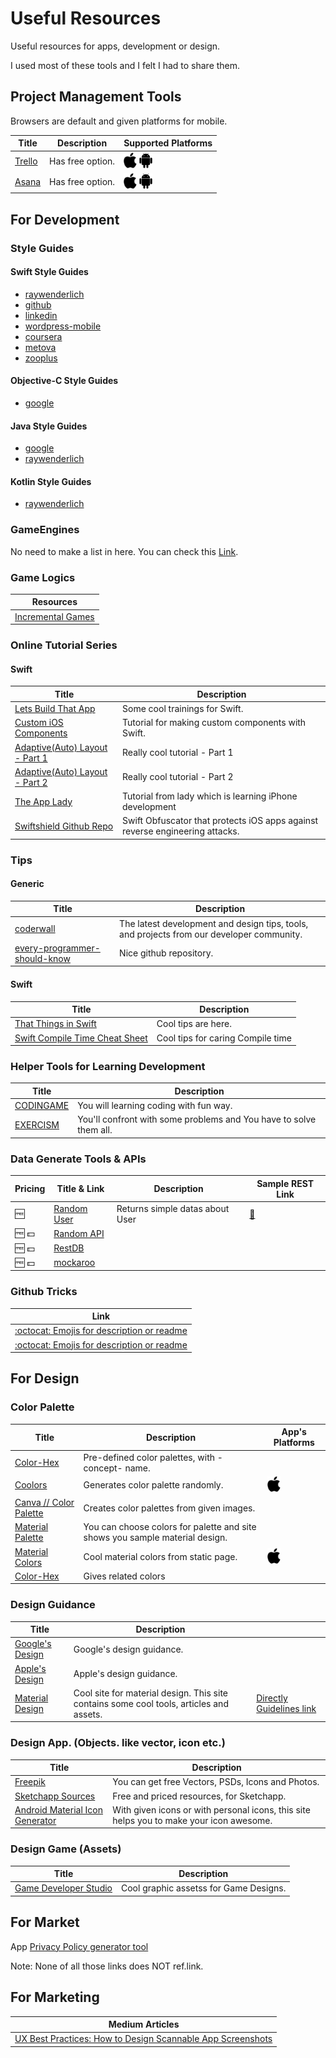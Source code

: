 # Useful Resources
Useful resources for apps, development or design.

I used most of these tools and I felt I had to share them.

## Project Management Tools
Browsers are default and given platforms for mobile.

| Title | Description | Supported Platforms |
|--|--|--|
| [Trello](https://trello.com/) | Has free option. | ![alt text][g_iOS] ![alt text][g_Android] |
| [Asana](https://asana.com/) | Has free option. | ![alt text][g_iOS] ![alt text][g_Android] |

## For Development

### Style Guides

#### Swift Style Guides
* [raywenderlich](https://github.com/raywenderlich/swift-style-guide)
* [github](https://github.com/github/swift-style-guide)
* [linkedin](https://github.com/linkedin/swift-style-guide)
* [wordpress-mobile](https://github.com/wordpress-mobile/swift-style-guide)
* [coursera](https://github.com/coursera/swift-style-guide)
* [metova](https://github.com/metova/swift-style-guide)
* [zooplus](https://github.com/zooplus/SwiftStyleGuide)

#### Objective-C Style Guides
* [google](http://google.github.io/styleguide/objcguide.html)

#### Java Style Guides
* [google](https://google.github.io/styleguide/javaguide.html)
* [raywenderlich](https://github.com/raywenderlich/java-style-guide)

#### Kotlin Style Guides
* [raywenderlich](https://github.com/raywenderlich/kotlin-style-guide)

### GameEngines
No need to make a list in here. You can check this [Link](https://en.wikipedia.org/wiki/List_of_game_engines).

### Game Logics

| Resources |
|--|
| [Incremental Games](https://www.reddit.com/r/incremental_games/wiki/build_a_game) |

### Online Tutorial Series
#### Swift
| Title | Description |
|--|--|
| [Lets Build That App](https://www.letsbuildthatapp.com/) | Some cool trainings for Swift. |
| [Custom iOS Components](https://www.weheartswift.com/make-awesome-ui-components-ios-8-using-swift-xcode-6/) | Tutorial for making custom components with Swift. |
| [Adaptive(Auto) Layout - Part 1](https://www.raywenderlich.com/113768/adaptive-layout-tutorial-in-ios-9-getting-started) | Really cool tutorial - Part 1 |
| [Adaptive(Auto) Layout - Part 2](https://www.raywenderlich.com/115440/auto-layout-tutorial-in-ios-9-part-1-getting-started-2) | Really cool tutorial - Part 2 |
| [The App Lady](http://theapplady.net/category/swift-app-development/) | Tutorial from lady which is learning iPhone development |
| [Swiftshield Github Repo](https://github.com/rockbruno/swiftshield) | Swift Obfuscator that protects iOS apps against reverse engineering attacks. |

### Tips
#### Generic
| Title | Description |
|--|--|
| [coderwall](https://coderwall.com/) | The latest development and design tips, tools, and projects from our developer community. |
| [every-programmer-should-know](https://github.com/mr-mig/every-programmer-should-know) | Nice github repository. |

#### Swift
| Title | Description |
|--|--|
| [That Things in Swift](https://thatthinginswift.com/) | Cool tips are here. |
| [Swift Compile Time Cheat Sheet](http://www.roryba.in/programming/swift/2018/03/21/swift-compile-time-cheat-sheet.html) | Cool tips for caring Compile time |

### Helper Tools for Learning Development
| Title | Description |
|--|--|
| [CODINGAME](https://www.codingame.com/start) | You will learning coding with fun way. |
| [EXERCISM](http://exercism.io/) | You'll confront with some problems and You have to solve them all. |

### Data Generate Tools & APIs
| Pricing | Title & Link | Description | Sample REST Link |
|--|--|--|--|
| :free: | [Random User](https://randomuser.me/)| Returns simple datas about User | [:link:](https://randomuser.me/api) |
| :free: :dollar: | [Random API](https://randomapi.com/) |  |  |
| :free: :dollar: | [RestDB](https://restdb.io/) |  |  |
| :free: :dollar: | [mockaroo](https://www.mockaroo.com/) |  |  |

### Github Tricks
| Link |
|--|
| [:octocat: Emojis for description or readme](https://gist.github.com/AliMD/3344523) |
| [:octocat: Emojis for description or readme](https://gist.github.com/rxaviers/7360908) |

## For Design
### Color Palette
| Title | Description | App's Platforms |
|--|--|--|
| [Color-Hex](http://www.color-hex.com/color-palettes/) | Pre-defined color palettes, with -concept- name. ||
| [Coolors](https://coolors.co) | Generates color palette randomly. | ![alt text][g_iOS] |
| [Canva // Color Palette](https://www.canva.com/color-palette/) | Creates color palettes from given images. ||
| [Material Palette](https://www.materialpalette.com/) | You can choose colors for palette and site shows you sample material design. ||
| [Material Colors](http://www.cosmicmind.com/material/colors) | Cool material colors from static page. | ![alt text][g_iOS] |
| [Color-Hex](https://www.color-hex.com) | Gives related colors ||


### Design Guidance
| Title | Description |  |
|--|--|--|
| [Google's Design](https://developer.android.com/design/index.html) | Google's design guidance. ||
| [Apple's Design](https://developer.apple.com/design/) | Apple's design guidance. ||
| [Material Design](https://material.io/) | Cool site for material design. This site contains some cool tools, articles and assets. |[Directly Guidelines link](https://material.io/guidelines/#introduction-principles) |

### Design App. (Objects. like vector, icon etc.)
| Title | Description |
|--|--|
| [Freepik](http://www.freepik.com/) | You can get free Vectors, PSDs, Icons and Photos. |
| [Sketchapp Sources](https://www.sketchappsources.com/) | Free and priced resources, for Sketchapp. |
| [Android Material Icon Generator](https://android-material-icon-generator.bitdroid.de/) | With given icons or with personal icons, this site helps you to make your icon awesome. |

### Design Game (Assets)
| Title | Description |
|--|--|
| [Game Developer Studio](https://www.gamedeveloperstudio.com) | Cool graphic assetss for Game Designs. |

## For Market

App [Privacy Policy generator tool](https://app-privacy-policy-generator.firebaseapp.com)

Note: None of all those links does NOT ref.link.

## For Marketing

| Medium Articles |
|--|
| [UX Best Practices: How to Design Scannable App Screenshots](https://medium.freecodecamp.org/ux-best-practices-how-to-design-scannable-app-screenshots-89e370bf433e) |

[g_Android]: https://raw.githubusercontent.com/Efulim/Useful-Resources/master/g/android.png "Android Icon Small"
[g_iOS]: https://raw.githubusercontent.com/Efulim/Useful-Resources/master/g/ios.png "iOS Icon Small"
[g_Windows]: https://raw.githubusercontent.com/Efulim/Useful-Resources/master/g/windows.png "Windows Phone Icon Small"
